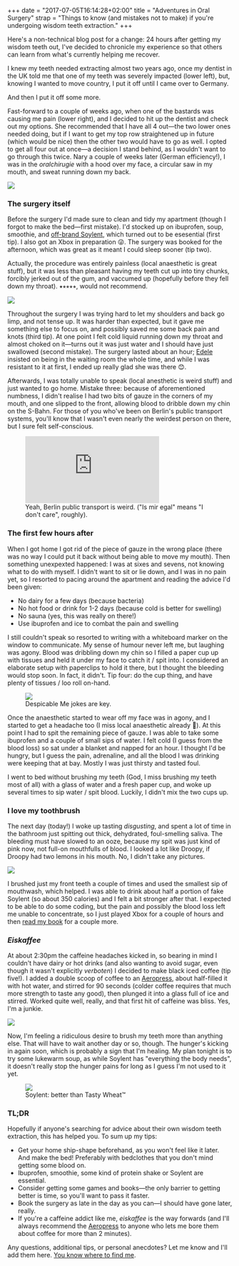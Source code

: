 +++
date = "2017-07-05T16:14:28+02:00"
title = "Adventures in Oral Surgery"
strap = "Things to know (and mistakes not to make) if you're undergoing wisdom teeth extraction."
+++

Here's a non-technical blog post for a change: 24 hours after getting my wisdom teeth out, I've decided to chronicle my experience so that others can learn from what's currently helping me recover.

I knew my teeth needed extracting almost two years ago, once my dentist in the UK told me that one of my teeth was severely impacted (lower left), but, knowing I wanted to move country, I put it off until I came over to Germany.

And then I put it off some more.

Fast-forward to a couple of weeks ago, when one of the bastards was causing me pain (lower right), and I decided to hit up the dentist and check out my options. She recommended that I have all 4 out—the two lower ones needed doing, but if I want to get my top row straightened up in future (which would be nice) then the other two would have to go as well. I opted to get all four out at once—a decision I stand behind, as I wouldn't want to go through this twice. Nary a couple of weeks later (German efficiency!), I was in the *oralchirugie* with a hood over my face, a circular saw in my mouth, and sweat running down my back.

![](lisa.gif)

### The surgery itself

Before the surgery I'd made sure to clean and tidy my apartment (though I forgot to make the bed—first mistake). I'd stocked up on ibuprofen, soup, smoothie, and [off-brand Soylent](https://queal.com/), which turned out to be esesential (first tip). I also got an Xbox in preparation 😜. The surgery was booked for the afternoon, which was great as it meant I could sleep sooner (tip two).

Actually, the procedure was entirely painless (local anaesthetic is great stuff), but it was less than pleasant having my teeth cut up into tiny chunks, forcibly jerked out of the gum, and vaccumed up (hopefully before they fell down my throat). ⭑⭒⭒⭒⭒, would not recommend.

![](one-star.png)

Throughout the surgery I was trying hard to let my shoulders and back go limp, and not tense up. It was harder than expected, but it gave me something else to focus on, and possibly saved me some back pain and knots (third tip). At one point I felt cold liquid running down my throat and almost choked on it—turns out it was just water and I should have just swallowed (second mistake). The surgery lasted about an hour; [Edele](http://edelegormley.xyz) insisted on being in the waiting room the whole time, and while I was resistant to it at first, I ended up really glad she was there 😊.

Afterwards, I was totally unable to speak (local anesthetic is weird stuff) and just wanted to go home. Mistake three: because of aforementioned numbness, I didn't realise I had two bits of gauze in the corners of my mouth, and one slipped to the front, allowing blood to dribble down my chin on the S-Bahn. For those of you who've been on Berlin's public transport systems, you'll know that I wasn't even nearly the weirdest person on there, but I sure felt self-conscious. 

<figure>
    <div class="embed-responsive">
        <iframe src="https://www.youtube.com/embed/YEYim54pJ00" frameborder="0" allowfullscreen></iframe>
    </div>
    <figcaption>
        Yeah, Berlin public transport is weird. ("Is mir egal" means "I don't care", roughly).
    </figcaption>
</figure>


### The first few hours after

When I got home I got rid of the piece of gauze in the wrong place (there was no way I could put it back without being able to move my mouth). Then something unexpexted happened: I was at sixes and sevens, not knowing what to do with myself. I didn't want to sit or lie down, and I was in no pain yet, so I resorted to pacing around the apartment and reading the advice I'd been given:

- No dairy for a few days (because bacteria)
- No hot food or drink for 1-2 days (because cold is better for swelling)
- No sauna (yes, this was really on there!)
- Use ibuprofen and ice to combat the pain and swelling

I still couldn't speak so resorted to writing with a whiteboard marker on the window to communicate. My sense of humour never left me, but laughing was agony. Blood was dribbling down my chin so I filled a paper cup up with tissues and held it under my face to catch it / spit into. I considered an elaborate setup with paperclips to hold it there, but I thought the bleeding would stop soon. In fact, it didn't. Tip four: do the cup thing, and have plenty of tissues / loo roll on-hand.

<figure>
    <img src="writing.jpg">
    <figcaption>
        Despicable Me jokes are key.
    </figcaption>
</figure>


Once the anaesthetic started to wear off my face was in agony, and I started to get a headache too (I miss local anaesthetic already 💉). At this point I had to spit the remaining piece of gauze. I was able to take some ibuprofen and a couple of small sips of water. I felt cold (I guess from the blood loss) so sat under a blanket and napped for an hour. I thought I'd be hungry, but I guess the pain, adrenaline, and all the blood I was drinking were keeping that at bay. Mostly I was just thirsty and tasted foul.

I went to bed without brushing my teeth (God, I miss brushing my teeth most of all) with a glass of water and a fresh paper cup, and woke up several times to sip water / spit blood. Luckily, I didn't mix the two cups up.

### I love my toothbrush

The next day (today!) I woke up tasting *disgusting*, and spent a lot of time in the bathroom just spitting out thick, dehydrated, foul-smelling saliva. The bleeding must have slowed to an ooze, because my spit was just kind of pink now, not full-on mouthfulls of blood. I looked a lot like Droopy, if Droopy had two lemons in his mouth. No, I didn't take any pictures.

![](droopy.jpg)

I brushed just my front teeth a couple of times and used the smallest sip of mouthwash, which helped. I was able to drink about half a portion of fake Soylent (so about 350 calories) and I felt a bit stronger after that. I expected to be able to do some coding, but the pain and possibly the blood loss left me unable to concentrate, so I just played Xbox for a couple of hours and then [read my book](http://www.goodreads.com/book/show/7937744-surface-detail) for a couple more.

### __*Eiskaffee*__

At about 2:30pm the caffeine headaches kicked in, so bearing in mind I couldn't have dairy or hot drinks (and also wanting to avoid sugar, even though it wasn't explicitly *verboten*) I decided to make black iced coffee (tip five!). I added a double scoop of coffee to an [Aeropress](https://aerobie.com/product/aeropress/), about half-filled it with hot water, and stirred for 90 seconds (colder coffee requires that much more strength to taste any good), then plunged it into a glass full of ice and stirred. Worked quite well, really, and that first hit of caffeine was bliss. Yes, I'm a junkie.

![](aeropress.jpg)

Now, I'm feeling a ridiculous desire to brush my teeth more than anything else. That will have to wait another day or so, though. The hunger's kicking in again soon, which is probably a sign that I'm healing. My plan tonight is to try some lukewarm soup, as while Soylent has "everything the body needs", it doesn't really stop the hunger pains for long as I guess I'm not used to it yet.

<figure>
    <img src="matrix.jpg">
    <figcaption>
        Soylent: better than Tasty Wheat™
    </figcaption>
</figure>

### TL;DR

Hopefully if anyone's searching for advice about their own wisdom teeth extraction, this has helped you. To sum up my tips:

- Get your home ship-shape beforehand, as you won't feel like it later. And make the bed! Preferably with bedclothes that you don't mind getting some blood on.
- Ibuprofen, smoothie, some kind of protein shake or Soylent are essential.
- Consider getting some games and books—the only barrier to getting better is time, so you'll want to pass it faster.
- Book the surgery as late in the day as you can—I should have gone later, really.
- If you're a caffeine addict like me, *eiskaffee* is the way forwards (and I'll always recommend the [Aeropress](https://aerobie.com/product/aeropress/) to anyone who lets me bore them about coffee for more than 2 minutes).

Any questions, additional tips, or personal anecdotes? Let me know and I'll add them here. [You know where to find me](https://twitter.com/kieranajp).
